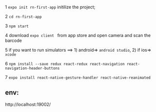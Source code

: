 1 `expo init rn-first-app` initilize the project;

2 `cd rn-first-app`

3 `npm start`

4 download `expo client ` from app store and open camera and scan the barcode

5 if you want to run simulators  ==> 1) android=> `android studio`,  2) if ios=> `xcode`

6  `npm install --save redux react-redux react-navigation react-navigation-header-buttons`

7 `expo install react-native-gesture-handler react-native-reanimated`

## env:

http://localhost:19002/